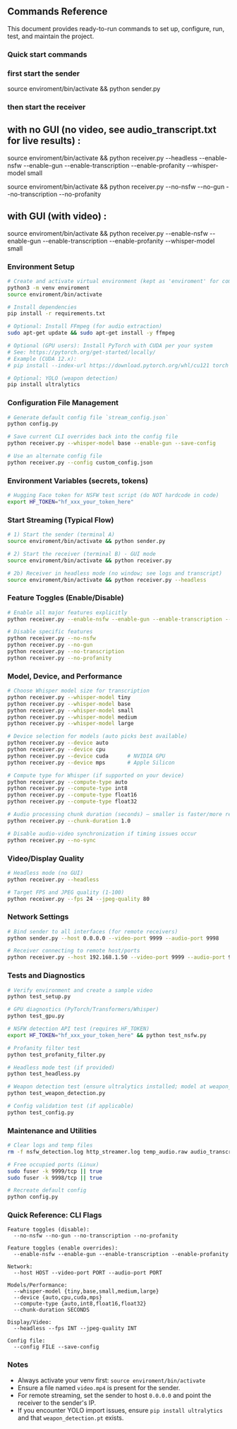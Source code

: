 ## Commands Reference

This document provides ready-to-run commands to set up, configure, run, test, and maintain the project.


### Quick start commands 

### first start the sender

source enviroment/bin/activate && python sender.py

### then start the receiver

## with no GUI (no video, see audio_transcript.txt for live results) :
  
source enviroment/bin/activate && python receiver.py --headless --enable-nsfw --enable-gun --enable-transcription --enable-profanity --whisper-model small

source enviroment/bin/activate && python receiver.py --no-nsfw --no-gun --no-transcription --no-profanity 

## with GUI (with video) :
    
source enviroment/bin/activate && python receiver.py --enable-nsfw --enable-gun --enable-transcription --enable-profanity --whisper-model small

### Environment Setup

```bash
# Create and activate virtual environment (kept as 'enviroment' for compatibility)
python3 -m venv enviroment
source enviroment/bin/activate

# Install dependencies
pip install -r requirements.txt

# Optional: Install FFmpeg (for audio extraction)
sudo apt-get update && sudo apt-get install -y ffmpeg

# Optional (GPU users): Install PyTorch with CUDA per your system
# See: https://pytorch.org/get-started/locally/
# Example (CUDA 12.x):
# pip install --index-url https://download.pytorch.org/whl/cu121 torch torchvision torchaudio

# Optional: YOLO (weapon detection)
pip install ultralytics
```

### Configuration File Management

```bash
# Generate default config file `stream_config.json`
python config.py

# Save current CLI overrides back into the config file
python receiver.py --whisper-model base --enable-gun --save-config

# Use an alternate config file
python receiver.py --config custom_config.json
```

### Environment Variables (secrets, tokens)

```bash
# Hugging Face token for NSFW test script (do NOT hardcode in code)
export HF_TOKEN="hf_xxx_your_token_here"
```

### Start Streaming (Typical Flow)

```bash
# 1) Start the sender (terminal A)
source enviroment/bin/activate && python sender.py

# 2) Start the receiver (terminal B) - GUI mode
source enviroment/bin/activate && python receiver.py

# 2b) Receiver in headless mode (no window; see logs and transcript)
source enviroment/bin/activate && python receiver.py --headless
```

### Feature Toggles (Enable/Disable)

```bash
# Enable all major features explicitly
python receiver.py --enable-nsfw --enable-gun --enable-transcription --enable-profanity

# Disable specific features
python receiver.py --no-nsfw
python receiver.py --no-gun
python receiver.py --no-transcription
python receiver.py --no-profanity
```

### Model, Device, and Performance

```bash
# Choose Whisper model size for transcription
python receiver.py --whisper-model tiny
python receiver.py --whisper-model base
python receiver.py --whisper-model small
python receiver.py --whisper-model medium
python receiver.py --whisper-model large

# Device selection for models (auto picks best available)
python receiver.py --device auto
python receiver.py --device cpu
python receiver.py --device cuda      # NVIDIA GPU
python receiver.py --device mps       # Apple Silicon

# Compute type for Whisper (if supported on your device)
python receiver.py --compute-type auto
python receiver.py --compute-type int8
python receiver.py --compute-type float16
python receiver.py --compute-type float32

# Audio processing chunk duration (seconds) – smaller is faster/more responsive
python receiver.py --chunk-duration 1.0

# Disable audio-video synchronization if timing issues occur
python receiver.py --no-sync
```

### Video/Display Quality

```bash
# Headless mode (no GUI)
python receiver.py --headless

# Target FPS and JPEG quality (1-100)
python receiver.py --fps 24 --jpeg-quality 80
```

### Network Settings

```bash
# Bind sender to all interfaces (for remote receivers)
python sender.py --host 0.0.0.0 --video-port 9999 --audio-port 9998

# Receiver connecting to remote host/ports
python receiver.py --host 192.168.1.50 --video-port 9999 --audio-port 9998
```

### Tests and Diagnostics

```bash
# Verify environment and create a sample video
python test_setup.py

# GPU diagnostics (PyTorch/Transformers/Whisper)
python test_gpu.py

# NSFW detection API test (requires HF_TOKEN)
export HF_TOKEN="hf_xxx_your_token_here" && python test_nsfw.py

# Profanity filter test
python test_profanity_filter.py

# Headless mode test (if provided)
python test_headless.py

# Weapon detection test (ensure ultralytics installed; model at weapon_detection.pt)
python test_weapon_detection.py

# Config validation test (if applicable)
python test_config.py
```

### Maintenance and Utilities

```bash
# Clear logs and temp files
rm -f nsfw_detection.log http_streamer.log temp_audio.raw audio_transcript.txt

# Free occupied ports (Linux)
sudo fuser -k 9999/tcp || true
sudo fuser -k 9998/tcp || true

# Recreate default config
python config.py
```

### Quick Reference: CLI Flags

```text
Feature toggles (disable):
  --no-nsfw --no-gun --no-transcription --no-profanity

Feature toggles (enable overrides):
  --enable-nsfw --enable-gun --enable-transcription --enable-profanity

Network:
  --host HOST --video-port PORT --audio-port PORT

Models/Performance:
  --whisper-model {tiny,base,small,medium,large}
  --device {auto,cpu,cuda,mps}
  --compute-type {auto,int8,float16,float32}
  --chunk-duration SECONDS

Display/Video:
  --headless --fps INT --jpeg-quality INT

Config file:
  --config FILE --save-config
```

### Notes

- Always activate your venv first: `source enviroment/bin/activate`
- Ensure a file named `video.mp4` is present for the sender.
- For remote streaming, set the sender to host `0.0.0.0` and point the receiver to the sender's IP.
- If you encounter YOLO import issues, ensure `pip install ultralytics` and that `weapon_detection.pt` exists.
